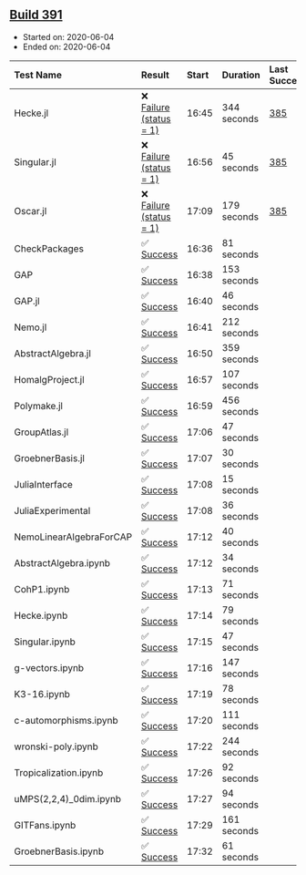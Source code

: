 ## [Build 391](https://oscarci.mathematik.uni-kl.de/job/oscar-julia-1.4/391/)

* Started on: 2020-06-04
* Ended on: 2020-06-04

| Test Name    | Result | Start | Duration | Last Success | First Failure |
|:-------------|:-------|:------|:---------|:-------------|:--------------|
| Hecke.jl | ❌ [Failure (status = 1)](https://oscarci.mathematik.uni-kl.de/job/oscar-julia-1.4/391/artifact/logs/build-391/Hecke.jl.log) | 16:45 | 344 seconds | [385](https://oscarci.mathematik.uni-kl.de/job/oscar-julia-1.4/385/) | [386](https://oscarci.mathematik.uni-kl.de/job/oscar-julia-1.4/386/) |
| Singular.jl | ❌ [Failure (status = 1)](https://oscarci.mathematik.uni-kl.de/job/oscar-julia-1.4/391/artifact/logs/build-391/Singular.jl.log) | 16:56 | 45 seconds | [385](https://oscarci.mathematik.uni-kl.de/job/oscar-julia-1.4/385/) | [386](https://oscarci.mathematik.uni-kl.de/job/oscar-julia-1.4/386/) |
| Oscar.jl | ❌ [Failure (status = 1)](https://oscarci.mathematik.uni-kl.de/job/oscar-julia-1.4/391/artifact/logs/build-391/Oscar.jl.log) | 17:09 | 179 seconds | [385](https://oscarci.mathematik.uni-kl.de/job/oscar-julia-1.4/385/) | [386](https://oscarci.mathematik.uni-kl.de/job/oscar-julia-1.4/386/) |
| CheckPackages | ✅ [Success](https://oscarci.mathematik.uni-kl.de/job/oscar-julia-1.4/391/artifact/logs/build-391/CheckPackages.log) | 16:36 | 81 seconds |  |  |
| GAP | ✅ [Success](https://oscarci.mathematik.uni-kl.de/job/oscar-julia-1.4/391/artifact/logs/build-391/GAP.log) | 16:38 | 153 seconds |  |  |
| GAP.jl | ✅ [Success](https://oscarci.mathematik.uni-kl.de/job/oscar-julia-1.4/391/artifact/logs/build-391/GAP.jl.log) | 16:40 | 46 seconds |  |  |
| Nemo.jl | ✅ [Success](https://oscarci.mathematik.uni-kl.de/job/oscar-julia-1.4/391/artifact/logs/build-391/Nemo.jl.log) | 16:41 | 212 seconds |  |  |
| AbstractAlgebra.jl | ✅ [Success](https://oscarci.mathematik.uni-kl.de/job/oscar-julia-1.4/391/artifact/logs/build-391/AbstractAlgebra.jl.log) | 16:50 | 359 seconds |  |  |
| HomalgProject.jl | ✅ [Success](https://oscarci.mathematik.uni-kl.de/job/oscar-julia-1.4/391/artifact/logs/build-391/HomalgProject.jl.log) | 16:57 | 107 seconds |  |  |
| Polymake.jl | ✅ [Success](https://oscarci.mathematik.uni-kl.de/job/oscar-julia-1.4/391/artifact/logs/build-391/Polymake.jl.log) | 16:59 | 456 seconds |  |  |
| GroupAtlas.jl | ✅ [Success](https://oscarci.mathematik.uni-kl.de/job/oscar-julia-1.4/391/artifact/logs/build-391/GroupAtlas.jl.log) | 17:06 | 47 seconds |  |  |
| GroebnerBasis.jl | ✅ [Success](https://oscarci.mathematik.uni-kl.de/job/oscar-julia-1.4/391/artifact/logs/build-391/GroebnerBasis.jl.log) | 17:07 | 30 seconds |  |  |
| JuliaInterface | ✅ [Success](https://oscarci.mathematik.uni-kl.de/job/oscar-julia-1.4/391/artifact/logs/build-391/JuliaInterface.log) | 17:08 | 15 seconds |  |  |
| JuliaExperimental | ✅ [Success](https://oscarci.mathematik.uni-kl.de/job/oscar-julia-1.4/391/artifact/logs/build-391/JuliaExperimental.log) | 17:08 | 36 seconds |  |  |
| NemoLinearAlgebraForCAP | ✅ [Success](https://oscarci.mathematik.uni-kl.de/job/oscar-julia-1.4/391/artifact/logs/build-391/NemoLinearAlgebraForCAP.log) | 17:12 | 40 seconds |  |  |
| AbstractAlgebra.ipynb | ✅ [Success](https://oscarci.mathematik.uni-kl.de/job/oscar-julia-1.4/391/artifact/logs/build-391/AbstractAlgebra.ipynb.log) | 17:12 | 34 seconds |  |  |
| CohP1.ipynb | ✅ [Success](https://oscarci.mathematik.uni-kl.de/job/oscar-julia-1.4/391/artifact/logs/build-391/CohP1.ipynb.log) | 17:13 | 71 seconds |  |  |
| Hecke.ipynb | ✅ [Success](https://oscarci.mathematik.uni-kl.de/job/oscar-julia-1.4/391/artifact/logs/build-391/Hecke.ipynb.log) | 17:14 | 79 seconds |  |  |
| Singular.ipynb | ✅ [Success](https://oscarci.mathematik.uni-kl.de/job/oscar-julia-1.4/391/artifact/logs/build-391/Singular.ipynb.log) | 17:15 | 47 seconds |  |  |
| g-vectors.ipynb | ✅ [Success](https://oscarci.mathematik.uni-kl.de/job/oscar-julia-1.4/391/artifact/logs/build-391/g-vectors.ipynb.log) | 17:16 | 147 seconds |  |  |
| K3-16.ipynb | ✅ [Success](https://oscarci.mathematik.uni-kl.de/job/oscar-julia-1.4/391/artifact/logs/build-391/K3-16.ipynb.log) | 17:19 | 78 seconds |  |  |
| c-automorphisms.ipynb | ✅ [Success](https://oscarci.mathematik.uni-kl.de/job/oscar-julia-1.4/391/artifact/logs/build-391/c-automorphisms.ipynb.log) | 17:20 | 111 seconds |  |  |
| wronski-poly.ipynb | ✅ [Success](https://oscarci.mathematik.uni-kl.de/job/oscar-julia-1.4/391/artifact/logs/build-391/wronski-poly.ipynb.log) | 17:22 | 244 seconds |  |  |
| Tropicalization.ipynb | ✅ [Success](https://oscarci.mathematik.uni-kl.de/job/oscar-julia-1.4/391/artifact/logs/build-391/Tropicalization.ipynb.log) | 17:26 | 92 seconds |  |  |
| uMPS(2,2,4)_0dim.ipynb | ✅ [Success](https://oscarci.mathematik.uni-kl.de/job/oscar-julia-1.4/391/artifact/logs/build-391/uMPS-2-2-4-_0dim.ipynb.log) | 17:27 | 94 seconds |  |  |
| GITFans.ipynb | ✅ [Success](https://oscarci.mathematik.uni-kl.de/job/oscar-julia-1.4/391/artifact/logs/build-391/GITFans.ipynb.log) | 17:29 | 161 seconds |  |  |
| GroebnerBasis.ipynb | ✅ [Success](https://oscarci.mathematik.uni-kl.de/job/oscar-julia-1.4/391/artifact/logs/build-391/GroebnerBasis.ipynb.log) | 17:32 | 61 seconds |  |  |
